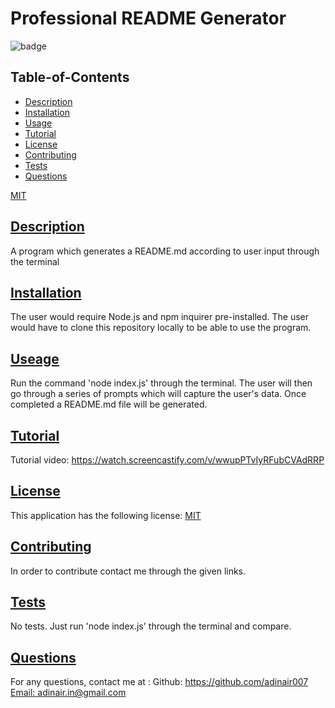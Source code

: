 
  # Professional README Generator

![badge](https://img.shields.io/badge/license-MIT-blue)

  ## Table-of-Contents
  * [Description](#description)
  * [Installation](#installation)
  * [Usage](#useage)
  * [Tutorial](#tutorial)
  * [License](#license)
  * [Contributing](#contributing)
  * [Tests](#tests)
  * [Questions](#questions)

[MIT](https://choosealicense.com/licenses/MIT)

  ## [Description](#table-of-contents)
  A program which generates a README.md according to user input through the terminal

  ## [Installation](#table-of-contents)
  The user would require Node.js and npm inquirer pre-installed. The user would have to clone this repository locally to be able to use the program.

  ## [Useage](#table-of-contents)
  Run the command 'node index.js' through the terminal. The user will then go through a series of prompts which will capture the user's data. Once completed a   README.md file will be generated.
  
  ## [Tutorial](#table-of-contents)
  Tutorial video: https://watch.screencastify.com/v/wwupPTvIyRFubCVAdRRP

  ## [License](#table-of-contents)
  This application has the following license:
  [MIT](https://choosealicense.com/licenses/MIT)
    
  
  ## [Contributing](#table-of-contents)
  In order to contribute contact me through the given links.

  ## [Tests](#table-of-contents)
  No tests. Just run 'node index.js' through the terminal and compare.

  ## [Questions](#table-of-contents)
  For any questions, contact me at :
    Github: https://github.com/adinair007
    [Email: adinair.in@gmail.com](mailto:adinair.in@gmail.com)  

